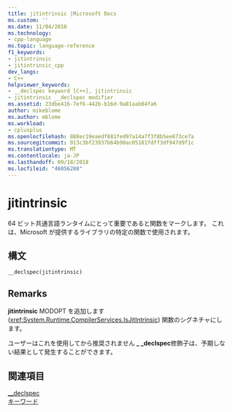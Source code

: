 ```yaml
---
title: jitintrinsic |Microsoft Docs
ms.custom: ''
ms.date: 11/04/2016
ms.technology:
- cpp-language
ms.topic: language-reference
f1_keywords:
- jitintrinsic
- jitintrinsic_cpp
dev_langs:
- C++
helpviewer_keywords:
- __declspec keyword [C++], jitintrinsic
- jitintrinsic __declspec modifier
ms.assetid: 23dbe416-7ef6-442b-b16d-9a81aab04fa6
author: mikeblome
ms.author: mblome
ms.workload:
- cplusplus
ms.openlocfilehash: 888ec19eaedf881fed97a14a7f3f8b5ee673ce7a
ms.sourcegitcommit: 913c3bf23937b64b90ac05181fdff3df947d9f1c
ms.translationtype: MT
ms.contentlocale: ja-JP
ms.lasthandoff: 09/18/2018
ms.locfileid: "46056288"
---
```

# <a name="jitintrinsic"></a>jitintrinsic

64 ビット共通言語ランタイムにとって重要であると関数をマークします。 これは、Microsoft が提供するライブラリの特定の関数で使用されます。

## <a name="syntax"></a>構文

```
__declspec(jitintrinsic)
```

## <a name="remarks"></a>Remarks

**jitintrinsic** MODOPT を追加します (<xref:System.Runtime.CompilerServices.IsJitIntrinsic>) 関数のシグネチャにします。

ユーザーはこれを使用してから推奨されません **_ _declspec**修飾子は、予期しない結果として発生することができます。

## <a name="see-also"></a>関連項目

[__declspec](../cpp/declspec.md)<br/>
[キーワード](../cpp/keywords-cpp.md)
